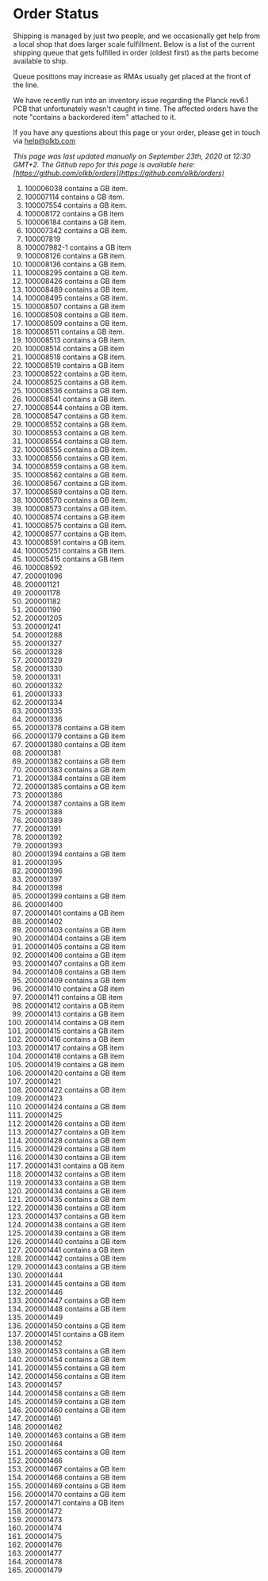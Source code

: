 # Order Status

Shipping is managed by just two people, and we occasionally get help from a local shop that does larger scale fulfillment. Below is a list of the current shipping queue that gets fulfilled in order (oldest first) as the parts become available to ship.

Queue positions may increase as RMAs usually get placed at the front of the line.

We have recently run into an inventory issue regarding the Planck rev6.1 PCB that unfortunately wasn't caught in time. The affected orders have the note "contains a backordered item" attached to it.

If you have any questions about this page or your order, please get in touch via help@olkb.com

*This page was last updated manually on September 23th, 2020 at 12:30 GMT+2. The Github repo for this page is available here: [https://github.com/olkb/orders](https://github.com/olkb/orders)*

 1. 100006038 contains a GB item.
 2. 100007114 contains a GB item.
 3. 100007554 contains a GB item.
 4. 100008172 contains a GB item
 5. 100006184 contains a GB item.
 6. 100007342 contains a GB item.
 7. 100007819
 8. 100007982-1 contains a GB item
 9. 100008126 contains a GB item.
 10. 100008136 contains a GB item.
 11. 100008295 contains a GB item.
 12. 100008426 contains a GB item
 13. 100008489 contains a GB item.
 14. 100008495 contains a GB item.
 15. 100008507 contains a GB item
 16. 100008508 contains a GB item.
 17. 100008509 contains a GB item.
 18. 100008511 contains a GB item.
 19. 100008513 contains a GB item.
 20. 100008514 contains a GB item
 21. 100008518 contains a GB item.
 22. 100008519 contains a GB item
 23. 100008522 contains a GB item.
 24. 100008525 contains a GB item.
 25. 100008536 contains a GB item.
 26. 100008541 contains a GB item.
 27. 100008544 contains a GB item.
 28. 100008547 contains a GB item.
 29. 100008552 contains a GB item.
 30. 100008553 contains a GB item.
 31. 100008554 contains a GB item.
 32. 100008555 contains a GB item.
 33. 100008556 contains a GB item.
 34. 100008559 contains a GB item.
 35. 100008562 contains a GB item.
 36. 100008567 contains a GB item.
 37. 100008569 contains a GB item.
 38. 100008570 contains a GB item.
 39. 100008573 contains a GB item.
 40. 100008574 contains a GB item
 41. 100008575 contains a GB item.
 42. 100008577 contains a GB item.
 43. 100008591 contains a GB item.
 44. 100005251 contains a GB item.
 45. 100005415 contains a GB item
 46. 100008592
 47. 200001096
 48. 200001121
 49. 200001178
 50. 200001182
 51. 200001190
 52. 200001205
 53. 200001241
 54. 200001288
 55. 200001327
 56. 200001328
 57. 200001329
 58. 200001330
 59. 200001331
 60. 200001332
 61. 200001333
 62. 200001334
 63. 200001335
 64. 200001336
 65. 200001378 contains a GB item
 66. 200001379 contains a GB item
 67. 200001380 contains a GB item
 68. 200001381
 69. 200001382 contains a GB item
 70. 200001383 contains a GB item
 71. 200001384 contains a GB item
 72. 200001385 contains a GB item
 73. 200001386
 74. 200001387 contains a GB item
 75. 200001388
 76. 200001389
 77. 200001391
 78. 200001392
 79. 200001393
 80. 200001394 contains a GB item
 81. 200001395
 82. 200001396
 83. 200001397
 84. 200001398
 85. 200001399 contains a GB item
 86. 200001400
 87. 200001401 contains a GB item
 88. 200001402
 89. 200001403 contains a GB item
 90. 200001404 contains a GB item
 91. 200001405 contains a GB item
 92. 200001406 contains a GB item
 93. 200001407 contains a GB item
 94. 200001408 contains a GB item
 95. 200001409 contains a GB item
 96. 200001410 contains a GB item
 97. 200001411 contains a GB item
 98. 200001412 contains a GB item
 99. 200001413 contains a GB item
 100. 200001414 contains a GB item
 101. 200001415 contains a GB item
 102. 200001416 contains a GB item
 103. 200001417 contains a GB item
 104. 200001418 contains a GB item
 105. 200001419 contains a GB item
 106. 200001420 contains a GB item
 107. 200001421
 108. 200001422 contains a GB item
 109. 200001423
 110. 200001424 contains a GB item
 111. 200001425
 112. 200001426 contains a GB item
 113. 200001427 contains a GB item
 114. 200001428 contains a GB item
 115. 200001429 contains a GB item
 116. 200001430 contains a GB item
 117. 200001431 contains a GB item
 118. 200001432 contains a GB item
 119. 200001433 contains a GB item
 120. 200001434 contains a GB item
 121. 200001435 contains a GB item
 122. 200001436 contains a GB item
 123. 200001437 contains a GB item
 124. 200001438 contains a GB item
 125. 200001439 contains a GB item
 126. 200001440 contains a GB item
 127. 200001441 contains a GB item
 128. 200001442 contains a GB item
 129. 200001443 contains a GB item
 130. 200001444
 131. 200001445 contains a GB item
 132. 200001446
 133. 200001447 contains a GB item
 134. 200001448 contains a GB item
 135. 200001449
 136. 200001450 contains a GB item
 137. 200001451 contains a GB item
 138. 200001452
 139. 200001453 contains a GB item
 140. 200001454 contains a GB item
 141. 200001455 contains a GB item
 142. 200001456 contains a GB item
 143. 200001457
 144. 200001458 contains a GB item
 145. 200001459 contains a GB item
 146. 200001460 contains a GB item
 147. 200001461
 148. 200001462
 149. 200001463 contains a GB item
 150. 200001464
 151. 200001465 contains a GB item
 152. 200001466
 153. 200001467 contains a GB item
 154. 200001468 contains a GB item
 155. 200001469 contains a GB item
 156. 200001470 contains a GB item
 157. 200001471 contains a GB item
 158. 200001472
 159. 200001473
 160. 200001474
 161. 200001475
 162. 200001476
 163. 200001477
 164. 200001478
 165. 200001479
